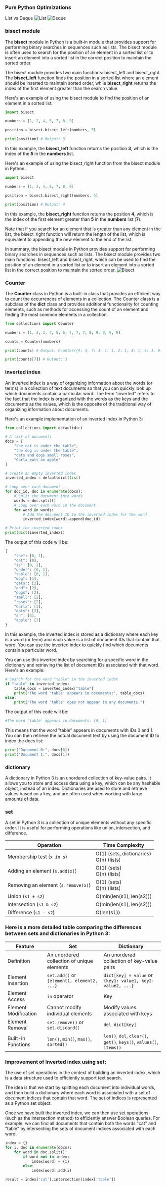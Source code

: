 ### Pure Python Optimizations
List vs Deque
![List](https://github.com/mdtahmidhossain/Profiling_tools_python/raw/main/images/list.png)
![Deque](https://github.com/mdtahmidhossain/Profiling_tools_python/raw/main/images/deque.png)

### bisect module
The **bisect** module in Python is a built-in module that provides support for performing binary searches in sequences such as lists. The bisect module is often used to search for the position of an element in a sorted list or to insert an element into a sorted list in the correct position to maintain the sorted order.

The bisect module provides two main functions: bisect_left and bisect_right. The **bisect_left** function finds the position in a sorted list where an element should be inserted to maintain sorted order, while **bisect_right** returns the index of the first element greater than the search value.

Here's an example of using the bisect module to find the position of an element in a sorted list:
```python
import bisect

numbers = [1, 2, 4, 5, 7, 8, 9]

position = bisect.bisect_left(numbers, 5)

print(position) # Output: 3

```

In this example, the **bisect_left** function returns the position **3**, which is the index of the **5** in the **numbers** list.

Here's an example of using the bisect_right function from the bisect module in Python:
```python
import bisect

numbers = [1, 2, 4, 5, 7, 8, 9]

position = bisect.bisect_right(numbers, 5)

print(position) # Output: 4

```

In this example, the **bisect_right** function returns the position **4**, which is the index of the first element greater than **5** in the **numbers** list (**7**).

Note that if you search for an element that is greater than any element in the list, the bisect_right function will return the length of the list, which is equivalent to appending the new element to the end of the list.

In summary, the bisect module in Python provides support for performing binary searches in sequences such as lists. The bisect module provides two main functions: bisect_left and bisect_right, which can be used to find the position of an element in a sorted list or to insert an element into a sorted list in the correct position to maintain the sorted order.
![Bisect](https://github.com/mdtahmidhossain/Profiling_tools_python/raw/main/images/bisect.png)

### Counter
The **Counter** class in Python is a built-in class that provides an efficient way to count the occurrences of elements in a collection. The Counter class is a subclass of the **dict** class and provides additional functionality for counting elements, such as methods for accessing the count of an element and finding the most common elements in a collection.
```python
from collections import Counter

numbers = [1, 2, 3, 4, 5, 6, 7, 7, 7, 8, 9, 9, 9, 9]

counts = Counter(numbers)

print(counts) # Output: Counter({9: 4, 7: 3, 1: 1, 2: 1, 3: 1, 4: 1, 5: 1, 6: 1, 8: 1})

print(counts[7]) # Output: 3


```

### inverted index
An inverted index is a way of organizing information about the words (or terms) in a collection of text documents so that you can quickly look up which documents contain a particular word. The term "inverted" refers to the fact that the index is organized with the words as the keys and the documents as the values, which is the opposite of the traditional way of organizing information about documents.

Here's an example implementation of an inverted index in Python 3:
```python
from collections import defaultdict

# A list of documents
docs = [
    "the cat is under the table",
    "the dog is under the table",
    "cats and dogs smell roses",
    "Carla eats an apple"
]

# Create an empty inverted index
inverted_index = defaultdict(list)

# Loop over each document
for doc_id, doc in enumerate(docs):
    # Split the document into words
    words = doc.split()
    # Loop over each word in the document
    for word in words:
        # Add the document ID to the inverted index for the word
        inverted_index[word].append(doc_id)

# Print the inverted index
print(dict(inverted_index))

```
The output of this code will be:
```python
{
    "the": [0, 1],
    "cat": [0],
    "is": [0, 1],
    "under": [0, 1],
    "table": [0, 1],
    "dog": [1],
    "cats": [2],
    "and": [2],
    "dogs": [2],
    "smell": [2],
    "roses": [2],
    "Carla": [3],
    "eats": [3],
    "an": [3],
    "apple": [3]
}

```
In this example, the inverted index is stored as a dictionary where each key is a word (or term) and each value is a list of document IDs that contain that word. You can use the inverted index to quickly find which documents contain a particular word.

You can use this inverted index by searching for a specific word in the dictionary and retrieving the list of document IDs associated with that word. Here's an example:
```python
# Search for the word "table" in the inverted index
if "table" in inverted_index:
    table_docs = inverted_index["table"]
    print("The word 'table' appears in documents:", table_docs)
else:
    print("The word 'table' does not appear in any documents.")

```
The output of this code will be:
```python
#The word 'table' appears in documents: [0, 1]

```
This means that the word "table" appears in documents with IDs 0 and 1. You can then retrieve the actual document text by using the document ID to index the docs list:
```python
print("Document 0:", docs[0])
print("Document 1:", docs[1])

```
### dictionary
A dictionary in Python 3 is an unordered collection of key-value pairs. It allows you to store and access data using a key, which can be any hashable object, instead of an index. Dictionaries are used to store and retrieve values based on a key, and are often used when working with large amounts of data.

### set
A set in Python 3 is a collection of unique elements without any specific order. It is useful for performing operations like union, intersection, and difference.

| Operation | Time Complexity |
|-----------|-----------------|
| Membership test (`x in s`)  | O(1) (sets, dictionaries)<br>O(n) (lists) |
| Adding an element (`s.add(x)`)  | O(1) (sets)<br>O(n) (lists) |
| Removing an element (`s.remove(x)`)  | O(1) (sets)<br>O(n) (lists) |
| Union (`s1 + s2`)  | O(min(len(s1), len(s2))) |
| Intersection (`s1 & s2`)  | O(min(len(s1), len(s2))) |
| Difference (`s1 - s2`)  | O(len(s1)) |

### Here is a more detailed table comparing the differences between sets and dictionaries in Python 3:
| Feature | Set | Dictionary |
|---------|-----|-----------|
| Definition | An unordered collection of unique elements | An unordered collection of key-value pairs |
| Element Insertion | `set.add()` or `{element1, element2, ...}` | `dict[key] = value` or `{key1: value1, key2: value2, ...}` |
| Element Access | `in` operator | Key |
| Element Modification | Cannot modify individual elements | Modify values associated with keys |
| Element Removal | `set.remove()` or `set.discard()` | `del dict[key]` |
| Built-in Functions | `len()`, `min()`, `max()`, `sorted()` | `len()`, `del`, `clear()`, `get()`, `keys()`, `values()`, `items()` |


### Improvement of Inverted index using set:

The use of set operations in the context of building an inverted index, which is a data structure used to efficiently support text search.

The idea is that we start by splitting each document into individual words, and then build a dictionary where each word is associated with a set of document indices that contain that word. The set of indices is represented as a Python set object.

Once we have built the inverted index, we can then use set operations (such as the intersection method) to efficiently answer Boolean queries. For example, we can find all documents that contain both the words "cat" and "table" by intersecting the sets of document indices associated with each word.
```python
index = {}
for i, doc in enumerate(docs):
    for word in doc.split():
        if word not in index:
            index[word] = {i}
        else:
            index[word].add(i)

result = index['cat'].intersection(index['table'])

```
